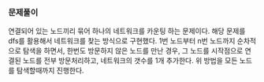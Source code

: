 ### 문제풀이
연결되어 있는 노드끼리 묶어 하나의 네트워크를 카운팅 하는 문제이다.
해당 문제를 dfs를 활용해서 네트워크를 찾는 방식으로 구현했다.
1번 노드부터 n번 노드까지 순차적으로 탐색을 하면서, 한번도 방문하지 않은 노드를 만난 경우, 그 노드를 시작점으로 연결된 노드를 전부 방문처리하고, 네트워크의 갯수를 1개 추가한다.
위 방법을 모든 노드를 탐색할때까지 진행한다.